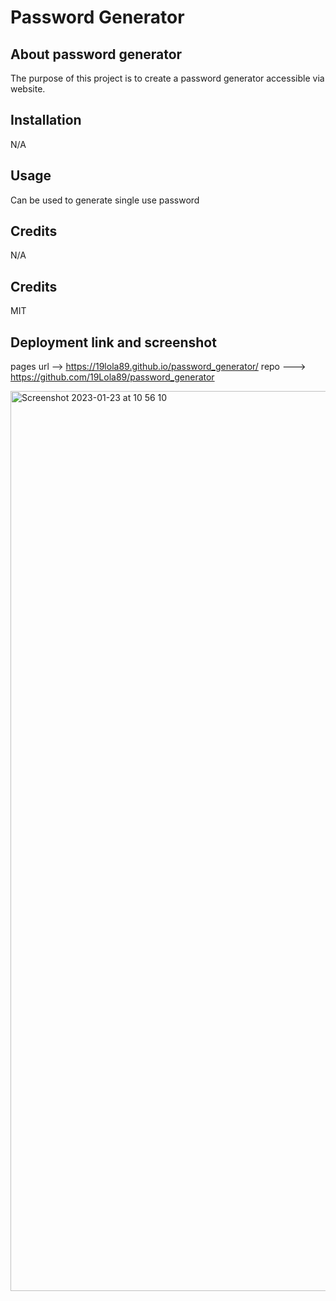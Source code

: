 # Password Generator


## About password generator 

The purpose of this project is to create a password generator accessible via website. 

## Installation 

N/A

## Usage 

Can be used to generate single use password 

## Credits 

N/A

## Credits


MIT

## Deployment link and screenshot

pages url --> https://19lola89.github.io/password_generator/
repo ---> https://github.com/19Lola89/password_generator

<img width="1440" alt="Screenshot 2023-01-23 at 10 56 10" src="https://user-images.githubusercontent.com/86410482/214023177-5f6c4e12-dcd5-4e15-b928-6972b23638b3.png">
